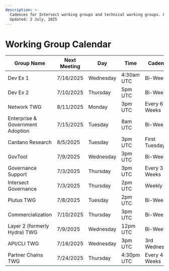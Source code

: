 ```yaml
---
description: >-
  Cadences for Intersect working groups and technical working groups. Last
  Updated: 2 July, 2025
---
```


# Working Group Calendar

| Group Name                       | Next Meeting | Day       | Time       | Cadence       |
| -------------------------------- | ------------ | --------- | ---------- | ------------- |
| Dev Ex 1                         | 7/16/2025    | Wednesday | 4:30am UTC | Bi-Weekly     |
| Dev Ex 2                         | 7/10/2025    | Thursday  | 5pm UTC    | Bi-Weekly     |
| Network TWG                      | 8/11/2025    | Monday    | 3pm UTC    | Every 6 Weeks |
| Enterprise & Government Adoption | 7/15/2025    | Tuesday   | 8am UTC    | Bi-Weekly     |
| Cardano Research                 | 8/5/2025     | Tuesday   | 3pm UTC    | First Tuesday |
| GovTool                          | 7/9/2025     | Wednesday | 3pm UTC    | Bi-Weekly     |
| Governance Support               | 7/3/2025     | Thursday  | 3pm UTC    | Every 3 Weeks |
| Intersect Governance             | 7/3/2025     | Thursday  | 2pm UTC    | Weekly        |
| Plutus TWG                       | 7/8/2025     | Tuesday   | 2pm UTC    | Bi-Weekly     |
| Commercialization                | 7/10/2025    | Thursday  | 3pm UTC    | Bi-Weekly     |
| Layer 2 (formerly Hydra) TWG     | 7/9/2025     | Wednesday | 12pm UTC   | Bi-Weekly     |
| API/CLI TWG                      | 7/16/2025    | Wednesday | 3pm UTC    | 3rd Wednesday |
| Partner Chains TWG               | 7/24/2025    | Thursday  | 4:30pm UTC | Every 4 Weeks |
